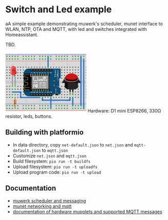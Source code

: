Switch and Led example
======================

aA simple example demonstrating muwerk's scheduler, munet interface to WLAN, NTP, OTA and MQTT, with led and switches integrated with Homeassistant.

TBD.

<img src="https://github.com/muwerk/mupplet-core/blob/master/extras/switch.png" width="50%" height="30%">
Hardware: D1 mini ESP8266, 330Ω resistor, leds, buttons.

## Building with platformio

* In data directory, copy `net-default.json` to `net.json` and `mqtt-default.json` to `mqtt.json`
* Customize `net.json` and `mqtt.json`
* Build filesystem: `pio run -t buildfs`
* Upload filesystem: `pio run -t uploadfs`
* Upload program code: `pio run -t upload`

## Documentation

* [muwerk scheduler and messaging](https://github.com/muwerk/muwerk)
* [munet networking and mqtt](https://github.com/muwerk/munet)
* [documentation of hardware mupplets and supported MQTT messages](https://github.com/muwerk/mupplet-core)
